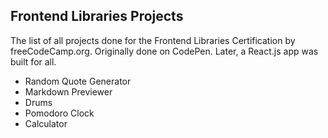 ## Frontend Libraries Projects

The list of all projects done for the Frontend Libraries Certification by freeCodeCamp.org.
Originally done on CodePen. Later, a React.js app was built for all.

- Random Quote Generator
- Markdown Previewer
- Drums
- Pomodoro Clock
- Calculator
